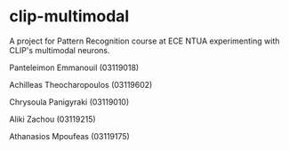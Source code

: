 # clip-multimodal
A project for Pattern Recognition course at ECE NTUA experimenting with CLIP's multimodal neurons.

Panteleimon Emmanouil (03119018)

Achilleas Theocharopoulos (03119602)

Chrysoula Panigyraki (03119010)

Aliki Zachou (03119215)

Athanasios Mpoufeas (03119175)
